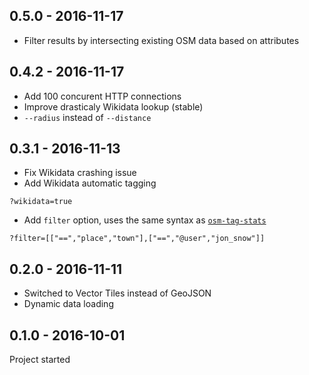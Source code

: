## 0.5.0 - 2016-11-17

- Filter results by intersecting existing OSM data based on attributes

## 0.4.2 - 2016-11-17

- Add 100 concurent HTTP connections
- Improve drasticaly Wikidata lookup (stable)
- `--radius` instead of `--distance`

## 0.3.1 - 2016-11-13

- Fix Wikidata crashing issue
- Add Wikidata automatic tagging

```
?wikidata=true
```

- Add `filter` option, uses the same syntax as [`osm-tag-stats`](https://github.com/mapbox/osm-tag-stats)

```
?filter=[["==","place","town"],["==","@user","jon_snow"]]
```

## 0.2.0 - 2016-11-11

- Switched to Vector Tiles instead of GeoJSON
- Dynamic data loading

## 0.1.0 - 2016-10-01

Project started